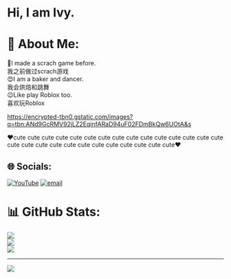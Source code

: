 # Hi, I am Ivy.
# 💫 About Me:
🙊I made a scrach game before.<br>      我之前做过scrach游戏<br>😍I am a baker and dancer.<br>      我会烘焙和跳舞<br>😉Like play Roblox too.<br>      喜欢玩Roblox


https://encrypted-tbn0.gstatic.com/images?q=tbn:ANd9GcRMV92jLZ2EqinfARaD94uF02FDmBkQw6UOtA&s


❤️cute cute cute cute cute cute cute cute cute cute cute cute cute cute cute cute cute cute cute cute cute cute cute cute cute cute cute❤️


## 🌐 Socials:
 [![YouTube](https://img.shields.io/badge/YouTube-%23FF0000.svg?logo=YouTube&logoColor=white)](https://youtube.com/@@IvyKuang2013) [![email](https://img.shields.io/badge/Email-D14836?logo=gmail&logoColor=white)](mailto:chenlikkl2013@gmail.com) 
# 📊 GitHub Stats:
![](https://github-readme-stats.vercel.app/api?username=IvyKuang&theme=cobalt&hide_border=false&include_all_commits=false&count_private=false)<br/>
![](https://nirzak-streak-stats.vercel.app/?user=IvyKuang&theme=cobalt&hide_border=false)<br/>
![](https://github-readme-stats.vercel.app/api/top-langs/?username=IvyKuang&theme=cobalt&hide_border=false&include_all_commits=false&count_private=false&layout=compact)

---
[![](https://visitcount.itsvg.in/api?id=IvyKuang&icon=1&color=10)](https://visitcount.itsvg.in)

<!-- Proudly created with GPRM ( https://gprm.itsvg.in ) -->

